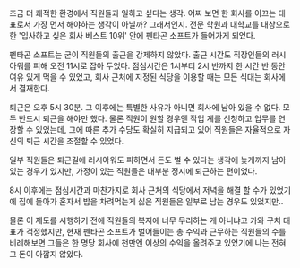 조금 더 쾌적한 환경에서 직원들과 일하고 싶다는 생각.
어찌 보면 한 회사를 이끄는 대표로서 가장 먼저 해야하는 생각이 아닐까?
그래서인지. 전문 학원과 대학교를 대상으로 한 '입사하고 싶은 회사 베스트 10위' 안에 펜타곤 소프트가 들어가게 되었다.

펜타곤 소프트는 굳이 직원들의 출근을 강제하지 않았다.
출근 시간도 직장인들의 러시아워를 피해 오전 11시로 잡아 두었다. 점심시간은 1시부터 2시 반까지 한 시간 반 동안 여유 있게 먹을 수 있었고, 회사 근처에 지정된 식당을 이용할 때는 모든 식대는 회사에서 결재한다.

퇴근은 오후 5시 30분.
그 이후에는 특별한 사유가 아니면 회사에 남아 있을 수 없다.
모두 반드시 퇴근을 해야만 했다.
물론 직원이 원할 경우엔 작업 계를 신청하고 업무를 연장할 수 있었는데, 그에 따른 추가 수당도 확실히 지급되고 있어 직원들은 자율적으로 자신의 퇴근 시간을 조절할 수 있었다.

일부 직원들은 퇴근길에 러시아워도 피하면서 돈도 벌 수 있다는 생각에 늦게까지 남아있는 경우가 있지만, 가정이 있는 직원들은 대부분 정시에 퇴근하는 편이었다.

8시 이후에는 점심시간과 마찬가지로 회사 근처의 식당에서 저녁을 해결 할 수가 있었기에 집에 돌아가 혼자서 밥을 차려먹는게 싫은 직원들은 일부로 남는 경우도 있었지만..

물론 이 제도를 시행하기 전에 직원들의 복지에 너무 무리하는 게 아니냐고 카와 구치 대표가 걱정했지만, 현재 펜타곤 소프트가 벌어들이는 총 수익과 근무하는 직원들의 수를 비례해보면 그들은 한 명당 회사에 천만엔 이상의 수익을 올려주고 있었기에 나는 전혀 그 돈이 아깝지 않았다.